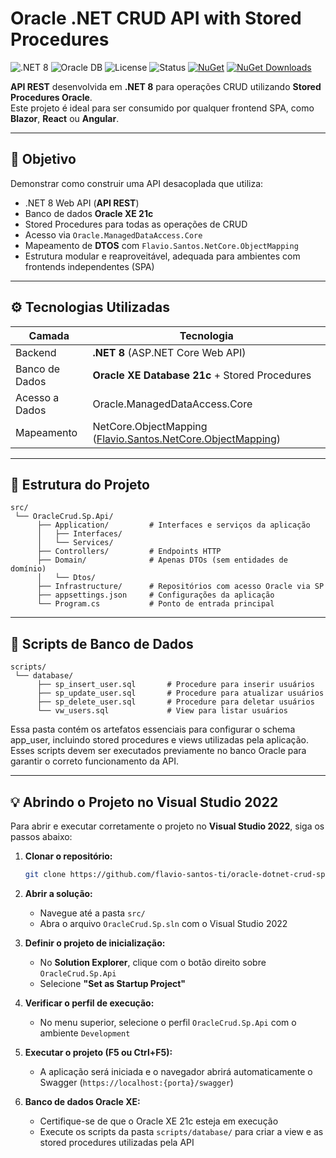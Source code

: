# Oracle .NET CRUD API with Stored Procedures

![.NET 8](https://img.shields.io/badge/.NET-8.0-blueviolet?logo=dotnet)
![Oracle DB](https://img.shields.io/badge/Oracle-XE_21c-F80000?logo=oracle)
![License](https://img.shields.io/badge/license-MIT-green)
![Status](https://img.shields.io/badge/status-em%20desenvolvimento-yellow)
[![NuGet](https://img.shields.io/nuget/v/Flavio.Santos.NetCore.ObjectMapping.svg?label=object%20mapping)](https://www.nuget.org/packages/Flavio.Santos.NetCore.ObjectMapping/)
[![NuGet Downloads](https://img.shields.io/nuget/dt/Flavio.Santos.NetCore.ObjectMapping.svg?color=blue)](https://www.nuget.org/packages/Flavio.Santos.NetCore.ObjectMapping/)

**API REST** desenvolvida em **.NET 8** para operações CRUD utilizando **Stored Procedures Oracle**.  
Este projeto é ideal para ser consumido por qualquer frontend SPA, como **Blazor**, **React** ou **Angular**.

---

## 📌 Objetivo

Demonstrar como construir uma API desacoplada que utiliza:

- .NET 8 Web API (**API REST**)
- Banco de dados **Oracle XE 21c**
- Stored Procedures para todas as operações de CRUD
- Acesso via `Oracle.ManagedDataAccess.Core`
- Mapeamento de **DTOS** com `Flavio.Santos.NetCore.ObjectMapping`
- Estrutura modular e reaproveitável, adequada para ambientes com frontends independentes (SPA)

---

## ⚙️ Tecnologias Utilizadas

| Camada         | Tecnologia                                                                                                                        |
| -------------- | --------------------------------------------------------------------------------------------------------------------------------- |
| Backend        | **.NET 8** (ASP.NET Core Web API)                                                                                                 |
| Banco de Dados | **Oracle XE Database 21c** + Stored Procedures                                                                                    |
| Acesso a Dados | Oracle.ManagedDataAccess.Core                                                                                                     |
| Mapeamento     | NetCore.ObjectMapping ([Flavio.Santos.NetCore.ObjectMapping](https://www.nuget.org/packages/Flavio.Santos.NetCore.ObjectMapping)) |

---

## 📁 Estrutura do Projeto

```text
src/
 └── OracleCrud.Sp.Api/
      ├── Application/         # Interfaces e serviços da aplicação
      │   ├── Interfaces/
      │   └── Services/
      ├── Controllers/         # Endpoints HTTP
      ├── Domain/              # Apenas DTOs (sem entidades de domínio)
      │   └── Dtos/
      ├── Infrastructure/      # Repositórios com acesso Oracle via SP
      ├── appsettings.json     # Configurações da aplicação
      └── Program.cs           # Ponto de entrada principal
```

---

## 📁 Scripts de Banco de Dados

```text
scripts/
 └── database/
      ├── sp_insert_user.sql       # Procedure para inserir usuários
      ├── sp_update_user.sql       # Procedure para atualizar usuários
      ├── sp_delete_user.sql       # Procedure para deletar usuários
      └── vw_users.sql             # View para listar usuários
```

Essa pasta contém os artefatos essenciais para configurar o schema app_user, incluindo stored procedures e views utilizadas pela aplicação.
Esses scripts devem ser executados previamente no banco Oracle para garantir o correto funcionamento da API.

---

## 💡 Abrindo o Projeto no Visual Studio 2022

Para abrir e executar corretamente o projeto no **Visual Studio 2022**, siga os passos abaixo:

1. **Clonar o repositório:**

   ```bash
   git clone https://github.com/flavio-santos-ti/oracle-dotnet-crud-sp-api.git
   ```

2. **Abrir a solução:**

   - Navegue até a pasta `src/`
   - Abra o arquivo `OracleCrud.Sp.sln` com o Visual Studio 2022

3. **Definir o projeto de inicialização:**

   - No **Solution Explorer**, clique com o botão direito sobre `OracleCrud.Sp.Api`
   - Selecione **"Set as Startup Project"**

4. **Verificar o perfil de execução:**

   - No menu superior, selecione o perfil `OracleCrud.Sp.Api` com o ambiente `Development`

5. **Executar o projeto (F5 ou Ctrl+F5):**

   - A aplicação será iniciada e o navegador abrirá automaticamente o Swagger (`https://localhost:{porta}/swagger`)

6. **Banco de dados Oracle XE:**
   - Certifique-se de que o Oracle XE 21c esteja em execução
   - Execute os scripts da pasta `scripts/database/` para criar a view e as stored procedures utilizadas pela API
